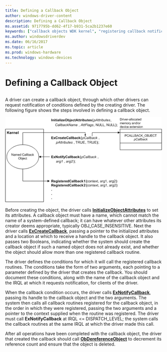 ```yaml
---
title: Defining a Callback Object
author: windows-driver-content
description: Defining a Callback Object
ms.assetid: 9717795b-dd62-4f17-b931-5ca2b1237e60
keywords: ["callback objects WDK kernel", "registering callback notifications"]
ms.author: windowsdriverdev
ms.date: 06/16/2017
ms.topic: article
ms.prod: windows-hardware
ms.technology: windows-devices
---
```


# Defining a Callback Object


## <a href="" id="ddk-defining-a-callback-object-kg"></a>


A driver can create a callback object, through which other drivers can request notification of conditions defined by the creating driver. The following figure shows the steps involved in defining a callback object.

![diagram illustrating defining a callback object](images/3crt-cbk.png)

Before creating the object, the driver calls [**InitializeObjectAttributes**](https://msdn.microsoft.com/library/windows/hardware/ff547804) to set its attributes. A callback object must have a name, which cannot match the name of a system-defined callback; it can have whatever other attributes its creator deems appropriate, typically OBJ\_CASE\_INSENSITIVE. Next the driver calls [**ExCreateCallback**](https://msdn.microsoft.com/library/windows/hardware/ff544560), passing a pointer to the initialized attributes and a location at which to receive a handle to the callback object. It also passes two Booleans, indicating whether the system should create the callback object if such a named object does not already exist, and whether the object should allow more than one registered callback routine.

The driver defines the conditions for which it will call the registered callback routines. The conditions take the form of two arguments, each pointing to a parameter defined by the driver that creates the callback. You should document these conditions, along with the name of the callback object and the IRQL at which it requests notification, for clients of the driver.

When the callback condition occurs, the driver calls [**ExNotifyCallback**](https://msdn.microsoft.com/library/windows/hardware/ff545489), passing its handle to the callback object and the two arguments. The system then calls all callback routines registered for the callback object, in the order in which they were registered, passing the two arguments and a pointer to the context supplied when the routine was registered. The driver must call **ExNotifyCallback** at IRQL &lt;= DISPATCH\_LEVEL; the system calls the callback routines at the same IRQL at which the driver made this call.

After all operations have been completed with the callback object, the driver that created the callback should call [**ObDereferenceObject**](https://msdn.microsoft.com/library/windows/hardware/ff557724) to decrement its reference count and ensure that the object is deleted.

 

 




